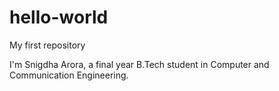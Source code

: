 # hello-world
My first repository

I'm Snigdha Arora, a final year B.Tech student in Computer and Communication Engineering.
